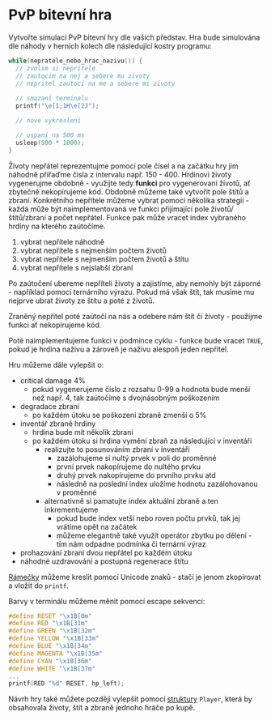 # PvP bitevní hra

<asciinema-player src="pvp.cast"></asciinema-player>

Vytvořte simulaci PvP bitevní hry dle vašich představ.
Hra bude simulována dle náhody v herních kolech dle následující kostry programu:
```c
while(nepratele_nebo_hrac_nazivu()) {
  // zvolim si nepritele
  // zautocim na nej a sebere mu zivoty
  // nepritel zautoci na me a sebere mi zivoty
  
  // smazani terminalu
  printf("\e[1;1H\e[2J");

  // nove vykresleni

  // uspani na 500 ms
  usleep(500 * 1000);
}
```

Životy nepřátel reprezentujme pomocí pole čísel a na začátku hry jim náhodně přiřaďme čísla z intervalu např. 150 - 400.
Hrdinovi životy vygenerujme obdobně - využijte tedy **funkci** pro vygenerovaní životů, ať zbytečně nekopírujeme kód.
Obdobně můžeme také vytvořit pole štítů a zbraní.
Konkrétního nepřítele můžeme vybrat pomocí několika strategií - každá může být naimplementovaná ve funkci přijímající pole životů/štítů/zbraní a počet nepřátel.
Funkce pak může vracet index vybraného hrdiny na kterého zaútočíme.
1. vybrat nepřítele náhodně
2. vybrat nepřítele s nejmenším počtem životů
3. vybrat nepřítele s nejmenším počtem životů a štítu
4. vybrat nepřítele s nejslabší zbraní

Po zaútočení ubereme nepříteli životy a zajistíme, aby nemohly být záporné - například pomocí ternárního výrazu.
Pokud má však štít, tak musíme mu nejprve ubrat životy ze štítu a poté z životů.

Zraněný nepřítel poté zaútočí na nás a odebere nám štít či životy - použijme funkci ať nekopírujeme kód.

Poté naimplementujeme funkci v podmínce cyklu - funkce bude vracet `TRUE`, pokud je hrdina naživu a zároveň je naživu alespoň jeden nepřítel.

Hru můžeme dále vylepšit o:
- critical damage 4%
  - pokud vygenerujeme číslo z rozsahu 0-99 a hodnota bude menší než např. 4, tak zaútočíme s dvojnásobným poškozením
- degradace zbraní
  - po každém útoku se poškozeni zbraně zmenší o 5%
- inventář zbraně hrdiny
  - hrdina bude mít několik zbraní
  - po každém útoku si hrdina vymění zbraň za následující v inventáři
    - realizujte to posunováním zbraní v inventáři
      - zazálohujeme si nultý prvek v poli do proměnné
      - první prvek nakopírujeme do nultého prvku
      - druhý prvek nakopírujeme do prvního prvku atd
      - následně na poslední index uložíme hodnotu zazálohovanou v proměnné
    - alternativně si pamatujte index aktuální zbraně a ten inkrementujeme
      - pokud bude index vetší nebo roven počtu prvků, tak jej vrátíme opět na začátek
      - můžeme elegantně také využít operátor zbytku po dělení - tím nám odpadne podmínka či ternární výraz
- prohazování zbraní dvou nepřátel po každém útoku
- náhodné uzdravování a postupná regenerace štítu

[Rámečky](https://en.wikipedia.org/wiki/Box-drawing_character) můžeme kreslit pomocí Unicode znaků - stačí je jenom zkopírovat a vložit do `printf`.

Barvy v terminálu můžeme měnit pomocí escape sekvencí:
```c
#define RESET "\x1B[0m"
#define RED "\x1B[31m"
#define GREEN "\x1B[32m"
#define YELLOW "\x1B[33m"
#define BLUE "\x1B[34m"
#define MAGENTA "\x1B[35m"
#define CYAN "\x1B[36m"
#define WHITE "\x1B[37m"
...
printf(RED "%d" RESET, hp_left); 
```

Návrh hry také můžete později vylepšit pomocí [struktury](../c/struktury/vlastni_datove_typy.md) `Player`, která by obsahovala životy, štít a zbraně jednoho hráče po kupě.
